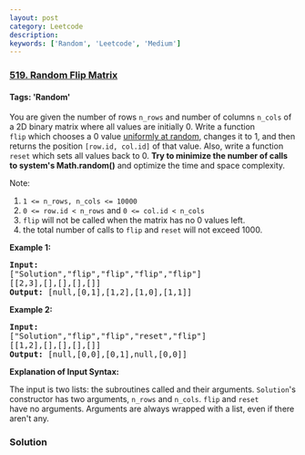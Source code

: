 ```yaml
---
layout: post
category: Leetcode
description: 
keywords: ['Random', 'Leetcode', 'Medium']
---
```

### [519. Random Flip Matrix](https://leetcode.com/problems/random-flip-matrix)

#### Tags: 'Random'

<div class="content__u3I1 question-content__JfgR"><div><p>You are given the number of rows <code>n_rows</code> and number of columns <code>n_cols</code> of a 2D binary matrix where all values are initially 0. Write a function <code>flip</code> which chooses a 0 value <a href="https://en.wikipedia.org/wiki/Discrete_uniform_distribution" target="_blank">uniformly at random</a>, changes it to 1, and then returns the position <code>[row.id, col.id]</code> of that value. Also, write a function <code>reset</code> which sets all values back to 0. <strong>Try to minimize the number of calls to system's Math.random()</strong> and optimize the time and space complexity.</p>
<p>Note:</p>
<ol>
<li><code>1 &lt;= n_rows, n_cols &lt;= 10000</code></li>
<li><code>0 &lt;= row.id &lt; n_rows</code> and <code>0 &lt;= col.id &lt; n_cols</code></li>
<li><code>flip</code> will not be called when the matrix has no 0 values left.</li>
<li>the total number of calls to <code>flip</code> and <code>reset</code> will not exceed 1000.</li>
</ol>
<p><strong>Example 1:</strong></p>
<pre><strong>Input: 
</strong><span id="example-input-1-1">["Solution","flip","flip","flip","flip"]
</span><span id="example-input-1-2">[[2,3],[],[],[],[]]</span>
<strong>Output: </strong><span id="example-output-1">[null,[0,1],[1,2],[1,0],[1,1]]</span>
</pre>
<div>
<p><strong>Example 2:</strong></p>
<pre><strong>Input: 
</strong><span id="example-input-2-1">["Solution","flip","flip","reset","flip"]
</span><span id="example-input-2-2">[[1,2],[],[],[],[]]</span>
<strong>Output: </strong><span id="example-output-2">[null,[0,0],[0,1],null,[0,0]]</span></pre>
</div>
<p><strong>Explanation of Input Syntax:</strong></p>
<p>The input is two lists: the subroutines called and their arguments. <code>Solution</code>'s constructor has two arguments, <code>n_rows</code> and <code>n_cols</code>. <code>flip</code> and <code>reset</code> have no arguments. Arguments are always wrapped with a list, even if there aren't any.</p>
</div></div>

### Solution
